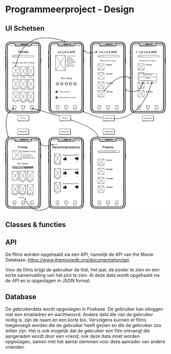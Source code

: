 # Programmeerproject - Design

## UI Schetsen
![UI Schetsen](docs/UISketch.png)

## Classes & functies


## API
De films worden opgehaald via een API, namelijk de API van the Movie Database: 
https://www.themoviedb.org/documentation/api.

Voor de films krijgt de gebruiker de titel, het jaar, de poster te zien en een korte samenvatting van het plot te zien. Al deze data wordt opgehaald via de API en is opgeslagen in JSON format. 

## Database
De gebruikerdata wordt opgeslagen in Firebase. De gebruiker kan inloggen met een emailadres en wachtwoord. Andere data die van de gebruiker nodig is, zijn de naam en een korte bio. Vervolgens kunnen er films toegevoegd worden die de gebruiker heeft gezien en die de gebruiker zou willen zijn. Het is ook mogelijk dat de gebruiker een film ontvangt die aangeraden wordt door een vriend, ook deze data moet worden opgeslagen, samen met het aantal stemmen voor deze aanrader van andere vrienden. 
